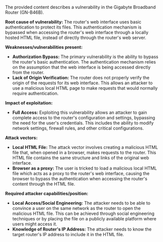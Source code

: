 The provided content describes a vulnerability in the Gigabyte Broadband Router (GN-B46B).

**Root cause of vulnerability:**
The router's web interface uses basic authentication to protect its files. This authentication mechanism is bypassed when accessing the router's web interface through a locally hosted HTML file, instead of directly through the router's web server.

**Weaknesses/vulnerabilities present:**
-   **Authorization Bypass:** The primary vulnerability is the ability to bypass the router's basic authentication. The authentication mechanism relies on the assumption that the web interface is being accessed directly from the router.
-   **Lack of Origin Verification:** The router does not properly verify the origin of the requests for its web interface. This allows an attacker to use a malicious local HTML page to make requests that would normally require authentication.

**Impact of exploitation:**
-   **Full Access:** Exploiting this vulnerability allows an attacker to gain complete access to the router's configuration and settings, bypassing the need for the user's credentials. This includes the ability to modify network settings, firewall rules, and other critical configurations.

**Attack vectors:**
-   **Local HTML File:** The attack vector involves creating a malicious HTML file that, when opened in a browser, makes requests to the router. This HTML file contains the same structure and links of the original web interface.
-   **Browser as a proxy:** The user is tricked to load a malicious local HTML file which acts as a proxy to the router's web interface, causing the browser to bypass the authentication when accessing the router's content through the HTML file.

**Required attacker capabilities/position:**
-   **Local Access/Social Engineering:** The attacker needs to be able to convince a user on the same network as the router to open the malicious HTML file. This can be achieved through social engineering techniques or by placing the file on a publicly available platform where users might access it.
-   **Knowledge of Router's IP Address:** The attacker needs to know the target router's IP address to include it in the HTML file.